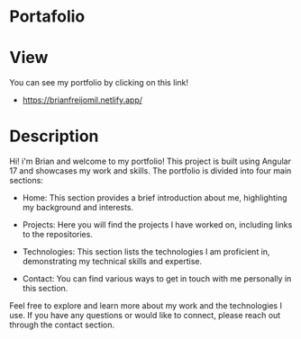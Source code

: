 # Portafolio

# View

You can see my portfolio by clicking on this link!
- https://brianfreijomil.netlify.app/

# Description

Hi! i'm Brian and welcome to my portfolio! This project is built using Angular 17 and showcases my work and skills. The portfolio is divided into four main sections:

- Home: This section provides a brief introduction about me, highlighting my background and interests.

- Projects: Here you will find the projects I have worked on, including links to the repositories.

- Technologies: This section lists the technologies I am proficient in, demonstrating my technical skills and expertise.

- Contact: You can find various ways to get in touch with me personally in this section.

Feel free to explore and learn more about my work and the technologies I use. If you have any questions or would like to connect, please reach out through the contact section.
